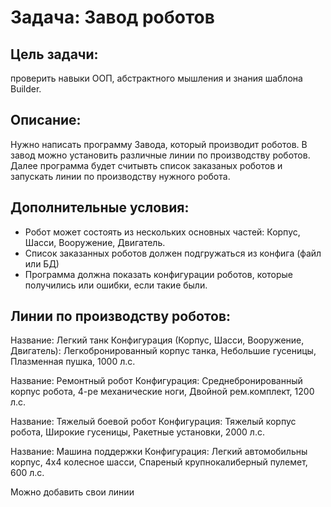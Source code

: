 Задача: Завод роботов
=======

Цель задачи:
-------
проверить навыки ООП, абстрактного мышления и знания шаблона Builder.

Описание:
-------
Нужно написать программу Завода, который производит роботов. В завод можно установить различные линии по производству роботов. Далее программа будет считывть список заказаных роботов и запускать линии по производству нужного робота.  

Дополнительные условия:
-------
* Робот может состоять из нескольких основных частей: Корпус, Шасси, Вооружение, Двигатель.
* Список заказанных роботов должен подгружаться из конфига (файл или БД)
* Программа должна показать конфигурации роботов, которые получились или ошибки, если такие были.

Линии по производству роботов:
-------
Название: Легкий танк
Конфигурация (Корпус, Шасси, Вооружение, Двигатель): Легкобронированный корпус танка, Небольшие гусеницы, Плазменная пушка, 1000 л.с.

Название: Ремонтный робот
Конфигурация: Среднебронированный корпус робота, 4-ре механические ноги, Двойной рем.комплект, 1200 л.с.

Название: Тяжелый боевой робот
Конфигурация: Тяжелый корпус робота, Широкие гусеницы, Ракетные установки, 2000 л.с.

Название: Машина поддержки
Конфигурация: Легкий автомобильны корпус, 4х4 колесное шасси, Спареный крупнокалиберный пулемет, 600 л.с.
 
Можно добавить свои линии